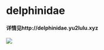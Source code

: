 # delphinidae

#### 详情见http://delphinidae.yu2lulu.xyz


![](http://delphinidae.yu2lulu.xyz/assets/dashboard.jpg)
